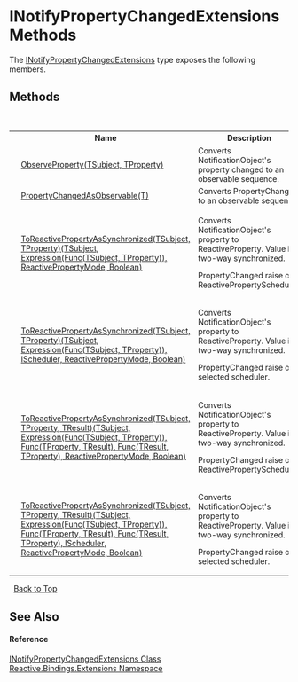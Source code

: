 # INotifyPropertyChangedExtensions Methods
 

The <a href="75b4aa8b-1a1b-695d-75e8-c258133da5f3">INotifyPropertyChangedExtensions</a> type exposes the following members.


## Methods
&nbsp;<table><tr><th></th><th>Name</th><th>Description</th></tr><tr><td>![Public method](media/pubmethod.gif "Public method")![Static member](media/static.gif "Static member")</td><td><a href="35321e90-cf9b-43bd-45ff-9b99af838bce">ObserveProperty(TSubject, TProperty)</a></td><td>
Converts NotificationObject's property changed to an observable sequence.</td></tr><tr><td>![Public method](media/pubmethod.gif "Public method")![Static member](media/static.gif "Static member")</td><td><a href="27e0902c-39eb-d749-8ae1-ae8554a854aa">PropertyChangedAsObservable(T)</a></td><td>
Converts PropertyChanged to an observable sequence.</td></tr><tr><td>![Public method](media/pubmethod.gif "Public method")![Static member](media/static.gif "Static member")</td><td><a href="e8b566dd-868d-6449-fc84-c7bd58171038">ToReactivePropertyAsSynchronized(TSubject, TProperty)(TSubject, Expression(Func(TSubject, TProperty)), ReactivePropertyMode, Boolean)</a></td><td>

Converts NotificationObject's property to ReactiveProperty. Value is two-way synchronized.

PropertyChanged raise on ReactivePropertyScheduler.</td></tr><tr><td>![Public method](media/pubmethod.gif "Public method")![Static member](media/static.gif "Static member")</td><td><a href="8ab2ea47-fe32-2c60-eea2-82106f05816a">ToReactivePropertyAsSynchronized(TSubject, TProperty)(TSubject, Expression(Func(TSubject, TProperty)), IScheduler, ReactivePropertyMode, Boolean)</a></td><td>

Converts NotificationObject's property to ReactiveProperty. Value is two-way synchronized.

PropertyChanged raise on selected scheduler.</td></tr><tr><td>![Public method](media/pubmethod.gif "Public method")![Static member](media/static.gif "Static member")</td><td><a href="312c340f-f0db-9c47-491d-cb83d706f435">ToReactivePropertyAsSynchronized(TSubject, TProperty, TResult)(TSubject, Expression(Func(TSubject, TProperty)), Func(TProperty, TResult), Func(TResult, TProperty), ReactivePropertyMode, Boolean)</a></td><td>

Converts NotificationObject's property to ReactiveProperty. Value is two-way synchronized.

PropertyChanged raise on ReactivePropertyScheduler.</td></tr><tr><td>![Public method](media/pubmethod.gif "Public method")![Static member](media/static.gif "Static member")</td><td><a href="87059080-e24b-2a3e-4803-9d9bf86ade7f">ToReactivePropertyAsSynchronized(TSubject, TProperty, TResult)(TSubject, Expression(Func(TSubject, TProperty)), Func(TProperty, TResult), Func(TResult, TProperty), IScheduler, ReactivePropertyMode, Boolean)</a></td><td>

Converts NotificationObject's property to ReactiveProperty. Value is two-way synchronized.

PropertyChanged raise on selected scheduler.</td></tr></table>&nbsp;
<a href="#inotifypropertychangedextensions-methods">Back to Top</a>

## See Also


#### Reference
<a href="75b4aa8b-1a1b-695d-75e8-c258133da5f3">INotifyPropertyChangedExtensions Class</a><br /><a href="a9fb9c90-d2dd-7420-ec9a-3084892a7996">Reactive.Bindings.Extensions Namespace</a><br />
